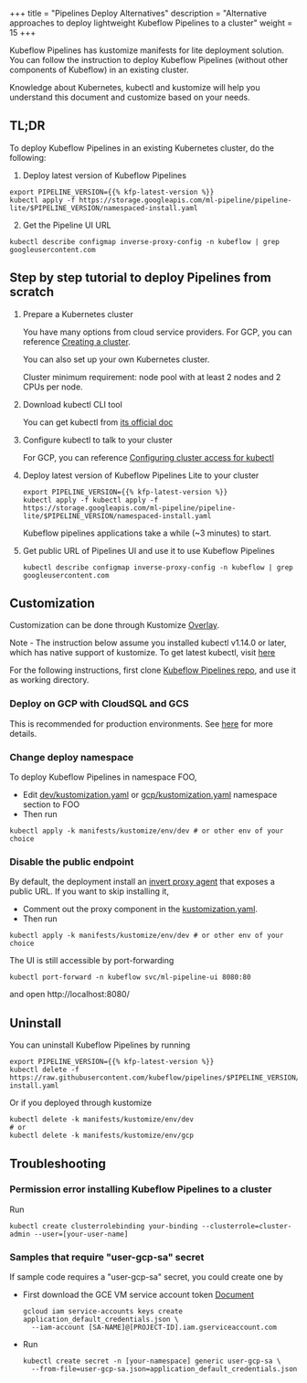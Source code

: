 +++
title = "Pipelines Deploy Alternatives"
description = "Alternative approaches to deploy lightweight Kubeflow Pipelines to a cluster"
weight = 15
+++

Kubeflow Pipelines has kustomize manifests for lite deployment solution. You can
follow the instruction to deploy Kubeflow Pipelines (without other components of
Kubeflow) in an existing cluster.

Knowledge about Kubernetes, kubectl and kustomize will help you understand this
document and customize based on your needs.


## TL;DR

To deploy Kubeflow Pipelines in an existing Kubernetes cluster, do the following:

1. Deploy latest version of Kubeflow Pipelines
```
export PIPELINE_VERSION={{% kfp-latest-version %}}
kubectl apply -f https://storage.googleapis.com/ml-pipeline/pipeline-lite/$PIPELINE_VERSION/namespaced-install.yaml
```

2. Get the Pipeline UI URL
```
kubectl describe configmap inverse-proxy-config -n kubeflow | grep googleusercontent.com 
```

## Step by step tutorial to deploy Pipelines from scratch

1. Prepare a Kubernetes cluster

    You have many options from cloud service providers. For GCP, you can reference
    [Creating a cluster](https://cloud.google.com/kubernetes-engine/docs/how-to/creating-a-cluster).

    You can also set up your own Kubernetes cluster.

    Cluster minimum requirement: node pool with at least 2 nodes and 2 CPUs per node.

1. Download kubectl CLI tool

    You can get kubectl from [its official doc](https://kubernetes.io/docs/tasks/tools/install-kubectl/)

1. Configure kubectl to talk to your cluster

    For GCP, you can reference [Configuring cluster access for kubectl](https://cloud.google.com/kubernetes-engine/docs/how-to/cluster-access-for-kubectl)

1. Deploy latest version of Kubeflow Pipelines Lite to your cluster

    ```
    export PIPELINE_VERSION={{% kfp-latest-version %}}
    kubectl apply -f kubectl apply -f https://storage.googleapis.com/ml-pipeline/pipeline-lite/$PIPELINE_VERSION/namespaced-install.yaml
    ```

    Kubeflow pipelines applications take a while (~3 minutes) to start.

1. Get public URL of Pipelines UI and use it to use Kubeflow Pipelines
    ```
    kubectl describe configmap inverse-proxy-config -n kubeflow | grep googleusercontent.com 
    ```


## Customization
Customization can be done through Kustomize [Overlay](https://github.com/kubernetes-sigs/kustomize/blob/master/docs/glossary.md#overlay). 

Note - The instruction below assume you installed kubectl v1.14.0 or later, which has native support of kustomize.
To get latest kubectl, visit [here](https://kubernetes.io/docs/tasks/tools/install-kubectl/)

For the following instructions, first clone [Kubeflow Pipelines repo](https://github.com/kubeflow/pipelines),
and use it as working directory.

### Deploy on GCP with CloudSQL and GCS
This is recommended for production environments. See
[here](https://github.com/kubeflow/pipelines/tree/master/manifests/kustomize/env/gcp) for more details. 

### Change deploy namespace
To deploy Kubeflow Pipelines in namespace FOO,
- Edit [dev/kustomization.yaml](https://github.com/kubeflow/pipelines/blob/master/manifests/kustomize/env/dev/kustomization.yaml)
or [gcp/kustomization.yaml](https://github.com/kubeflow/pipelines/blob/master/manifests/kustomize/env/gcp/kustomization.yaml)
namespace section to FOO
- Then run 
```
kubectl apply -k manifests/kustomize/env/dev # or other env of your choice
```

### Disable the public endpoint
By default, the deployment install an [invert proxy agent](https://github.com/google/inverting-proxy) that exposes a public URL. If you want to skip installing it,
- Comment out the proxy component in the [kustomization.yaml](https://github.com/kubeflow/pipelines/blob/master/manifests/kustomize/base/kustomization.yaml).
- Then run 
```
kubectl apply -k manifests/kustomize/env/dev # or other env of your choice
```

The UI is still accessible by port-forwarding
```
kubectl port-forward -n kubeflow svc/ml-pipeline-ui 8080:80
```
and open http://localhost:8080/



## Uninstall
You can uninstall Kubeflow Pipelines by running
```
export PIPELINE_VERSION={{% kfp-latest-version %}}
kubectl delete -f https://raw.githubusercontent.com/kubeflow/pipelines/$PIPELINE_VERSION/manifests/kustomize/namespaced-install.yaml
```

Or if you deployed through kustomize
```
kubectl delete -k manifests/kustomize/env/dev
# or
kubectl delete -k manifests/kustomize/env/gcp
```

## Troubleshooting

### Permission error installing Kubeflow Pipelines to a cluster
Run 
```
kubectl create clusterrolebinding your-binding --clusterrole=cluster-admin --user=[your-user-name]
```

### Samples that require "user-gcp-sa" secret
If sample code requires a "user-gcp-sa" secret, you could create one by 

- First download the GCE VM service account token [Document](https://cloud.google.com/iam/docs/creating-managing-service-account-keys#creating_service_account_keys)
    ```
    gcloud iam service-accounts keys create application_default_credentials.json \
      --iam-account [SA-NAME]@[PROJECT-ID].iam.gserviceaccount.com
    ```

- Run
    ```
    kubectl create secret -n [your-namespace] generic user-gcp-sa \
      --from-file=user-gcp-sa.json=application_default_credentials.json
    ```
